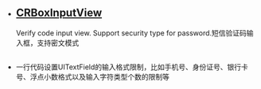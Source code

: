 
 * ## [CRBoxInputView](https://github.com/CRAnimation/CRBoxInputView)   
   Verify code input view. Support security type for password.短信验证码输入框，支持密文模式
   
  

* ## [](https://github.com/ashen-zhao/uitextfieldformat)
  一行代码设置UITextField的输入格式限制，比如手机号、身份证号、银行卡号、浮点小数格式以及输入字符类型个数的限制等
